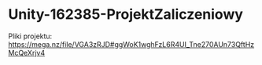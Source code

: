 # Unity-162385-ProjektZaliczeniowy
Pliki projektu: https://mega.nz/file/VGA3zRJD#ggWoK1wghFzL6R4UI_Tne270AUn73QftHzMcQeXrjv4
